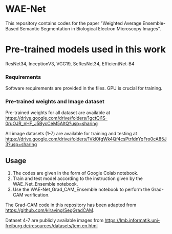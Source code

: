# WAE-Net
This repository contains codes for the paper "Weighted Average Ensemble-Based Semantic Segmentation in Biological Electron Microscopy Images".

# Pre-trained models used in this work
ResNet34, InceptionV3, VGG19, SeResNet34, EfficientNet-B4

### Requirements

Software requirements are provided in the files.
GPU is crucial for training. 

###  Pre-trained weights and Image dataset

Pre-trained weights for all dataset are available at https://drive.google.com/drive/folders/1gctQi1S-0ruOJR_nHF_J5BycCeM5AltQ?usp=sharing

All image datasets (1-7) are available for training and testing at https://drive.google.com/drive/folders/1Vkl0fgWk4Qf4csPtrfdnYqFro0cA85J3?usp=sharing


## Usage

1) The codes are given in the form of Google Colab notebook.
2) Train and test model according to the instruction given by the WAE_Net_Ensemble notebook.
3) Use the WAE-Net_Grad_CAM_Ensemble notebook to perform the Grad-CAM verification. 


The Grad-CAM code in this repository has been adapted from https://github.com/kiraving/SegGradCAM.

Dataset 4-7 are publicly available images from  https://lmb.informatik.uni-freiburg.de/resources/datasets/tem.en.html

